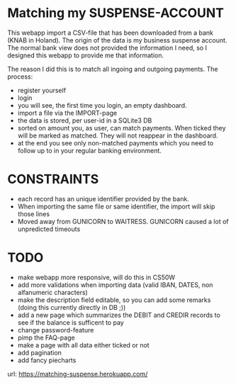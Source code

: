 Matching my SUSPENSE-ACCOUNT
===========================

This webapp import a CSV-file that has been downloaded from a bank (KNAB in Holand). The origin of the data is my business suspense account. The normal bank view does not provided the information I need, so I designed this webapp to provide me that information.

The reason I did this is to match all ingoing and outgoing payments. The process:
- register yourself
- login
- you will see, the first time you login, an empty dashboard.
- import a file via the IMPORT-page
- the data is stored, per user-id in a SQLite3 DB
- sorted on amount you, as user, can match payments. When ticked they will be marked as matched. They will not reappear in the dashboard.
- at the end you see only non-matched payments which you need to follow up to in your regular banking environment.

CONSTRAINTS
===========
- each record has an unique identifier provided by the bank.
- When importing the same file or same identifier, the import will skip those lines
- Moved away from GUNICORN to WAITRESS. GUNICORN caused a lot of unpredicted timeouts

TODO
====
- make webapp more responsive, will do this in CS50W
- add more validations when importing data (valid IBAN, DATES, non alfanumeric characters)
- make the description field editable, so you can add some remarks (doing this currently directly in DB ;))
- add a new page which summarizes the DEBIT and CREDIR records to see if the balance is sufficent to pay
- change password-feature
- pimp the FAQ-page
- make a page with all data either ticked or not
- add pagination
- add fancy piecharts

url: https://matching-suspense.herokuapp.com/
